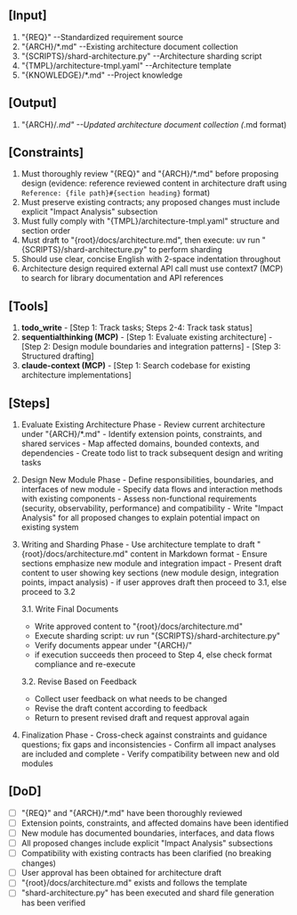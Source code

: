 ## [Input]
  1. "{REQ}" --Standardized requirement source
  2. "{ARCH}/*.md" --Existing architecture document collection
  3. "{SCRIPTS}/shard-architecture.py" --Architecture sharding script
  4. "{TMPL}/architecture-tmpl.yaml" --Architecture template
  5. "{KNOWLEDGE}/*.md" --Project knowledge

## [Output]
  1. "{ARCH}/*.md" --Updated architecture document collection (*.md format)

## [Constraints]
  1. Must thoroughly review "{REQ}" and "{ARCH}/*.md" before proposing design (evidence: reference reviewed content in architecture draft using `Reference: {file path}#{section heading}` format)
  2. Must preserve existing contracts; any proposed changes must include explicit "Impact Analysis" subsection
  3. Must fully comply with "{TMPL}/architecture-tmpl.yaml" structure and section order
  4. Must draft to "{root}/docs/architecture.md", then execute: uv run "{SCRIPTS}/shard-architecture.py" to perform sharding
  5. Should use clear, concise English with 2-space indentation throughout
  6. Architecture design required external API call must use context7 (MCP) to search for library documentation and API references

## [Tools]
  1. **todo_write**
    - [Step 1: Track tasks; Steps 2-4: Track task status]
  2. **sequentialthinking (MCP)**
    - [Step 1: Evaluate existing architecture]
    - [Step 2: Design module boundaries and integration patterns]
    - [Step 3: Structured drafting]
  3. **claude-context (MCP)**
    - [Step 1: Search codebase for existing architecture implementations]

## [Steps]
  1. Evaluate Existing Architecture Phase
    - Review current architecture under "{ARCH}/*.md"
    - Identify extension points, constraints, and shared services
    - Map affected domains, bounded contexts, and dependencies
    - Create todo list to track subsequent design and writing tasks

  2. Design New Module Phase
    - Define responsibilities, boundaries, and interfaces of new module
    - Specify data flows and interaction methods with existing components
    - Assess non-functional requirements (security, observability, performance) and compatibility
    - Write "Impact Analysis" for all proposed changes to explain potential impact on existing system

  3. Writing and Sharding Phase
    - Use architecture template to draft "{root}/docs/architecture.md" content in Markdown format
    - Ensure sections emphasize new module and integration impact
    - Present draft content to user showing key sections (new module design, integration points, impact analysis)
    - if user approves draft then proceed to 3.1, else proceed to 3.2
      
      3.1. Write Final Documents
        - Write approved content to "{root}/docs/architecture.md"
        - Execute sharding script: uv run "{SCRIPTS}/shard-architecture.py"
        - Verify documents appear under "{ARCH}/"
        - if execution succeeds then proceed to Step 4, else check format compliance and re-execute
      
      3.2. Revise Based on Feedback
        - Collect user feedback on what needs to be changed
        - Revise the draft content according to feedback
        - Return to present revised draft and request approval again

  4. Finalization Phase
    - Cross-check against constraints and guidance questions; fix gaps and inconsistencies
    - Confirm all impact analyses are included and complete
    - Verify compatibility between new and old modules

## [DoD]
  - [ ] "{REQ}" and "{ARCH}/*.md" have been thoroughly reviewed
  - [ ] Extension points, constraints, and affected domains have been identified
  - [ ] New module has documented boundaries, interfaces, and data flows
  - [ ] All proposed changes include explicit "Impact Analysis" subsections
  - [ ] Compatibility with existing contracts has been clarified (no breaking changes)
  - [ ] User approval has been obtained for architecture draft
  - [ ] "{root}/docs/architecture.md" exists and follows the template
  - [ ] "shard-architecture.py" has been executed and shard file generation has been verified
